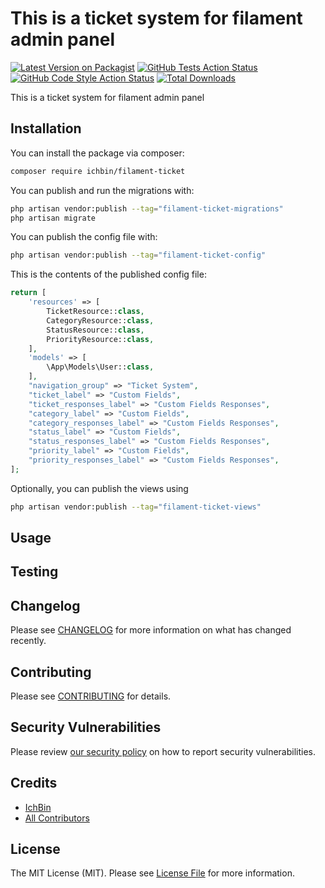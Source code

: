 # This is a ticket system for filament admin panel

[![Latest Version on Packagist](https://img.shields.io/packagist/v/ichbin/filament-ticket.svg?style=flat-square)](https://packagist.org/packages/ichbin/filament-ticket)
[![GitHub Tests Action Status](https://img.shields.io/github/workflow/status/ichbin/filament-ticket/run-tests?label=tests)](https://github.com/ichbin/filament-ticket/actions?query=workflow%3Arun-tests+branch%3Amain)
[![GitHub Code Style Action Status](https://img.shields.io/github/workflow/status/ichbin/filament-ticket/Fix%20PHP%20code%20style%20issues?label=code%20style)](https://github.com/ichbin/filament-ticket/actions?query=workflow%3A"Fix+PHP+code+style+issues"+branch%3Amain)
[![Total Downloads](https://img.shields.io/packagist/dt/ichbin/filament-ticket.svg?style=flat-square)](https://packagist.org/packages/ichbin/filament-ticket)

This is a ticket system for filament admin panel

## Installation

You can install the package via composer:

```bash
composer require ichbin/filament-ticket
```

You can publish and run the migrations with:

```bash
php artisan vendor:publish --tag="filament-ticket-migrations"
php artisan migrate
```

You can publish the config file with:

```bash
php artisan vendor:publish --tag="filament-ticket-config"
```

This is the contents of the published config file:

```php
return [
    'resources' => [
        TicketResource::class,
        CategoryResource::class,
        StatusResource::class,
        PriorityResource::class,
    ],
    'models' => [
        \App\Models\User::class,
    ],
    "navigation_group" => "Ticket System",
    "ticket_label" => "Custom Fields",
    "ticket_responses_label" => "Custom Fields Responses",
    "category_label" => "Custom Fields",
    "category_responses_label" => "Custom Fields Responses",
    "status_label" => "Custom Fields",
    "status_responses_label" => "Custom Fields Responses",
    "priority_label" => "Custom Fields",
    "priority_responses_label" => "Custom Fields Responses",
];
```

Optionally, you can publish the views using

```bash
php artisan vendor:publish --tag="filament-ticket-views"
```

## Usage

## Testing

## Changelog

Please see [CHANGELOG](CHANGELOG.md) for more information on what has changed recently.

## Contributing

Please see [CONTRIBUTING](CONTRIBUTING.md) for details.

## Security Vulnerabilities

Please review [our security policy](../../security/policy) on how to report security vulnerabilities.

## Credits

- [IchBin](https://github.com/IchBin)
- [All Contributors](../../contributors)

## License

The MIT License (MIT). Please see [License File](LICENSE.md) for more information.
